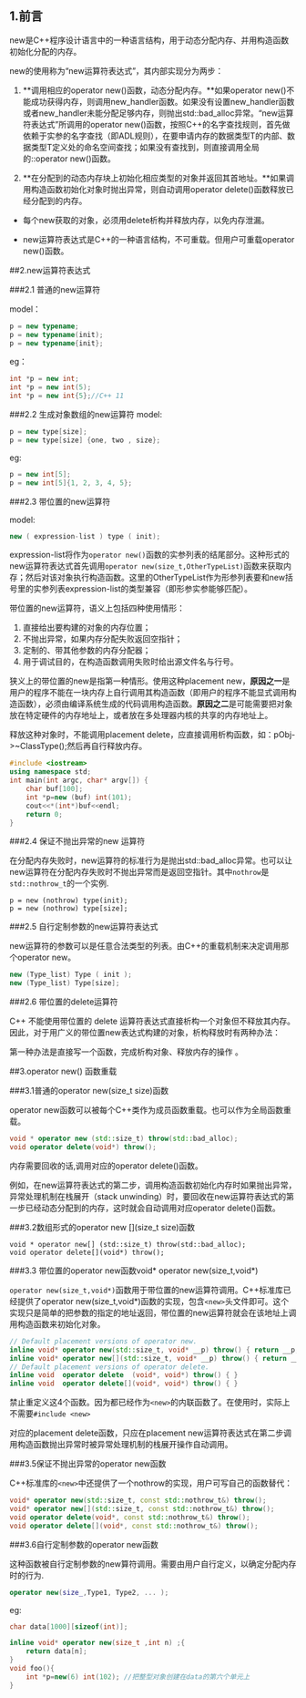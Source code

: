 
## 1.前言

new是C++程序设计语言中的一种语言结构，用于动态分配内存、并用构造函数初始化分配的内存。

new的使用称为“new运算符表达式”，其内部实现分为两步：

1. **调用相应的operator new()函数，动态分配内存。**如果operator new()不能成功获得内存，则调用new_handler函数。如果没有设置new_handler函数或者new_handler未能分配足够内存，则抛出std::bad_alloc异常。“new运算符表达式”所调用的operator new()函数，按照C++的名字查找规则，首先做依赖于实参的名字查找（即ADL规则），在要申请内存的数据类型T的内部、数据类型T定义处的命名空间查找；如果没有查找到，则直接调用全局的::operator new()函数。

2. **在分配到的动态内存块上初始化相应类型的对象并返回其首地址。**如果调用构造函数初始化对象时抛出异常，则自动调用operator delete()函数释放已经分配到的内存。

* 每个new获取的对象，必须用delete析构并释放内存，以免内存泄漏。

* new运算符表达式是C++的一种语言结构，不可重载。但用户可重载operator new()函数。


##2.new运算符表达式

###2.1 普通的new运算符

model：

``` c++
p = new typename;
p = new typename(init);
p = new typename{init};
``` 

eg：

```c++
int *p = new int;
int *p = new int(5);
int *p = new int{5};//C++ 11
```

###2.2 生成对象数组的new运算符
model:
```cpp
p = new type[size];
p = new type[size] {one, two , size};
```

eg:
```cpp
p = new int[5];
p = new int[5]{1, 2, 3, 4, 5};
```
###2.3 带位置的new运算符

model:
```cpp
new ( expression-list ) type ( init);
```
expression-list将作为`operator new()`函数的实参列表的结尾部分。这种形式的new运算符表达式首先调用`operator new(size_t,OtherTypeList)`函数来获取内存；然后对该对象执行构造函数。这里的OtherTypeList作为形参列表要和new括号里的实参列表expression-list的类型兼容（即形参实参能够匹配）。

带位置的new运算符，语义上包括四种使用情形：

1. 直接给出要构建的对象的内存位置；
2. 不抛出异常，如果内存分配失败返回空指针；
3. 定制的、带其他参数的内存分配器；
4. 用于调试目的，在构造函数调用失败时给出源文件名与行号。

狭义上的带位置的new是指第一种情形。使用这种placement new，**原因之一**是用户的程序不能在一块内存上自行调用其构造函数（即用户的程序不能显式调用构造函数），必须由编译系统生成的代码调用构造函数。**原因之二**是可能需要把对象放在特定硬件的内存地址上，或者放在多处理器内核的共享的内存地址上。

释放这种对象时，不能调用placement delete，应直接调用析构函数，如：pObj->~ClassType();然后再自行释放内存。

```cpp
#include <iostream> 
using namespace std; 
int main(int argc, char* argv[]) {
    char buf[100];
    int *p=new (buf) int(101); 
    cout<<*(int*)buf<<endl;
    return 0; 
}
```

###2.4 保证不抛出异常的new 运算符

在分配内存失败时，new运算符的标准行为是抛出std::bad_alloc异常。也可以让new运算符在分配内存失败时不抛出异常而是返回空指针。其中`nothrow`是`std::nothrow_t`的一个实例.

```
p = new (nothrow) type(init);
p = new (nothrow) type[size];
```

###2.5 自行定制参数的new运算符表达式

new运算符的参数可以是任意合法类型的列表。由C++的重载机制来决定调用那个operator new。
```cpp
new (Type_list) Type ( init );
new (Type_list) Type[size];
```

###2.6 带位置的delete运算符

C++ 不能使用带位置的 delete 运算符表达式直接析构一个对象但不释放其内存。因此，对于用广义的带位置new表达式构建的对象，析构释放时有两种办法：

第一种办法是直接写一个函数，完成析构对象、释放内存的操作 。


##3.operator new() 函数重载

###3.1普通的operator new(size_t size)函数

operator new函数可以被每个C++类作为成员函数重载。也可以作为全局函数重载。

```cpp
void * operator new (std::size_t) throw(std::bad_alloc);
void operator delete(void*) throw();
```

内存需要回收的话,调用对应的operator delete()函数。

例如，在new运算符表达式的第二步，调用构造函数初始化内存时如果抛出异常，异常处理机制在栈展开（stack unwinding）时，要回收在new运算符表达式的第一步已经动态分配到的内存，这时就会自动调用对应operator delete()函数。

###3.2数组形式的operator new  \[]\(size_t size)函数

```
void * operator new[] (std::size_t) throw(std::bad_alloc); 
void operator delete[](void*) throw();
```

###3.3 带位置的operator new函数void* operator new(size_t,void*)

`operator new(size_t,void*)`函数用于带位置的new运算符调用。C++标准库已经提供了operator new(size_t,void*)函数的实现，包含`<new>`头文件即可。这个实现只是简单的把参数的指定的地址返回，带位置的new运算符就会在该地址上调用构造函数来初始化对象。


```cpp
// Default placement versions of operator new. 
inline void* operator new(std::size_t, void* __p) throw() { return __p; } 
inline void* operator new[](std::size_t, void* __p) throw() { return __p; } 
// Default placement versions of operator delete. 
inline void  operator delete  (void*, void*) throw() { }
inline void  operator delete[](void*, void*) throw() { }
```

禁止重定义这4个函数。因为都已经作为`<new>`的内联函数了。在使用时，实际上不需要`#include <new>`

对应的placement delete函数，只应在placement new运算符表达式在第二步调用构造函数抛出异常时被异常处理机制的栈展开操作自动调用。

###3.5保证不抛出异常的operator new函数

C++标准库的`<new>`中还提供了一个nothrow的实现，用户可写自己的函数替代：

```cpp
void* operator new(std::size_t, const std::nothrow_t&) throw(); 
void* operator new[](std::size_t, const std::nothrow_t&) throw(); 
void operator delete(void*, const std::nothrow_t&) throw(); 
void operator delete[](void*, const std::nothrow_t&) throw();
```

###3.6自行定制参数的operator new函数

这种函数被自行定制参数的new算符调用。需要由用户自行定义，以确定分配内存时的行为.

```cpp
operator new(size_,Type1, Type2, ... );
```
eg:
```cpp
char data[1000][sizeof(int)]; 

inline void* operator new(size_t ,int n) ;{        
    return data[n]; 
} 
void foo(){    
    int *p=new(6) int(102); //把整型对象创建在data的第六个单元上 
}
```

